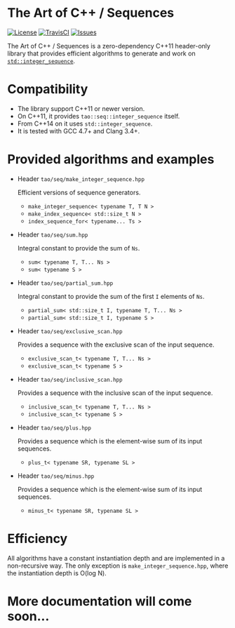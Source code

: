 # The Art of C++ / Sequences

[![License](https://img.shields.io/github/license/taocpp/sequences.svg)](#license)
[![TravisCI](https://travis-ci.org/taocpp/sequences.svg)](https://travis-ci.org/taocpp/sequences)
[![Issues](https://img.shields.io/github/issues/taocpp/sequences.svg)](https://github.com/taocpp/sequences/issues)

The Art of C++ / Sequences is a zero-dependency C++11 header-only library that provides efficient algorithms to generate and work on [`std::integer_sequence`](http://en.cppreference.com/w/cpp/utility/integer_sequence).

# Compatibility

* The library support C++11 or newer version.
* On C++11, it provides `tao::seq::integer_sequence` itself.
* From C++14 on it uses `std::integer_sequence`.
* It is tested with GCC 4.7+ and Clang 3.4+.

# Provided algorithms and examples

* Header `tao/seq/make_integer_sequence.hpp`

  Efficient versions of sequence generators.

  * `make_integer_sequence< typename T, T N >`
  * `make_index_sequence< std::size_t N >`
  * `index_sequence_for< typename... Ts >`

* Header `tao/seq/sum.hpp`

  Integral constant to provide the sum of `Ns`.

  * `sum< typename T, T... Ns >`
  * `sum< typename S >`

* Header `tao/seq/partial_sum.hpp`

  Integral constant to provide the sum of the first `I` elements of `Ns`.

  * `partial_sum< std::size_t I, typename T, T... Ns >`
  * `partial_sum< std::size_t I, typename S >`

* Header `tao/seq/exclusive_scan.hpp`

  Provides a sequence with the exclusive scan of the input sequence.

  * `exclusive_scan_t< typename T, T... Ns >`
  * `exclusive_scan_t< typename S >`

* Header `tao/seq/inclusive_scan.hpp`

  Provides a sequence with the inclusive scan of the input sequence.

  * `inclusive_scan_t< typename T, T... Ns >`
  * `inclusive_scan_t< typename S >`

* Header `tao/seq/plus.hpp`

  Provides a sequence which is the element-wise sum of its input sequences.

  * `plus_t< typename SR, typename SL >`

* Header `tao/seq/minus.hpp`

  Provides a sequence which is the element-wise sum of its input sequences.

  * `minus_t< typename SR, typename SL >`

# Efficiency

All algorithms have a constant instantiation depth and are implemented in a non-recursive way. The only exception is `make_integer_sequence.hpp`, where the instantiation depth is O(log N).

# More documentation will come soon...
